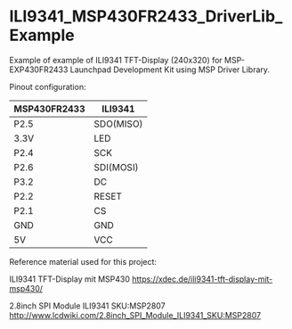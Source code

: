 # ILI9341_MSP430FR2433_DriverLib_Example
 Example of example of ILI9341 TFT-Display (240x320) for MSP-EXP430FR2433 Launchpad Development Kit using MSP Driver Library. 

Pinout configuration:

| MSP430FR2433  | ILI9341       |
| ------------- | ------------- |
| P2.5          | SDO(MISO)     |
| 3.3V          | LED           |
| P2.4          | SCK           |
| P2.6          | SDI(MOSI)     |
| P3.2          | DC            |
| P2.2          | RESET         |
| P2.1          | CS            |
| GND           | GND           |
| 5V            | VCC           |

Reference material used for this project:

ILI9341 TFT-Display mit MSP430
https://xdec.de/ili9341-tft-display-mit-msp430/

2.8inch SPI Module ILI9341 SKU:MSP2807
http://www.lcdwiki.com/2.8inch_SPI_Module_ILI9341_SKU:MSP2807